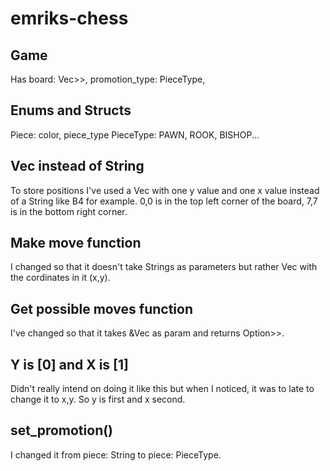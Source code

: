 # emriks-chess

<h2>Game</h2>
Has board: Vec<Vec<Option<Piece>>>,
promotion_type: PieceType,

<h2>Enums and Structs</h2>
Piece: color, piece_type
PieceType: PAWN, ROOK, BISHOP...

<h2>Vec<usize> instead of String</h2>
To store positions I've used a Vec with one y value and one x value instead of a String like B4 for example. 0,0 is in the top left corner of the board, 7,7 is in the bottom right corner.

<h2>Make move function</h2>
I changed so that it doesn't take Strings as parameters but rather Vec with the cordinates in it (x,y).

<h2>Get possible moves function</h2>
I've changed so that it takes &Vec<usize> as param and returns Option<Vec<Vec<usize>>>.

<h2>Y is [0] and X is [1]</h2>
Didn't really intend on doing it like this but when I noticed, it was to late to change it to x,y. So y is first and x second. 

<h2>set_promotion()</h2>
I changed it from piece: String to piece: PieceType.

